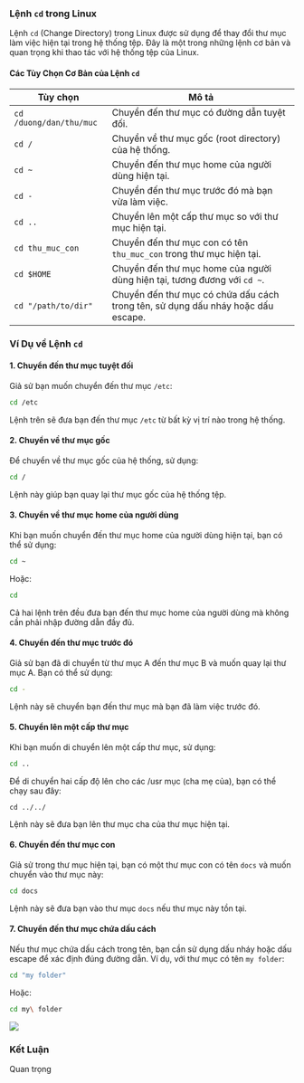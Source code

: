 ### Lệnh `cd` trong Linux

Lệnh `cd` (Change Directory) trong Linux được sử dụng để thay đổi thư mục làm việc hiện tại trong hệ thống tệp. Đây là một trong những lệnh cơ bản và quan trọng khi thao tác với hệ thống tệp của Linux.

#### Các Tùy Chọn Cơ Bản của Lệnh `cd`

| **Tùy chọn**        | **Mô tả**                                                                 |
|---------------------|---------------------------------------------------------------------------|
| `cd /duong/dan/thu/muc` | Chuyển đến thư mục có đường dẫn tuyệt đối.                                      |
| `cd /`              | Chuyển về thư mục gốc (root directory) của hệ thống.                        |
| `cd ~`              | Chuyển đến thư mục home của người dùng hiện tại.                           |
| `cd -`              | Chuyển đến thư mục trước đó mà bạn vừa làm việc.                            |
| `cd ..`             | Chuyển lên một cấp thư mục so với thư mục hiện tại.                        |
| `cd thu_muc_con`    | Chuyển đến thư mục con có tên `thu_muc_con` trong thư mục hiện tại.         |
| `cd $HOME`          | Chuyển đến thư mục home của người dùng hiện tại, tương đương với `cd ~`.    |
| `cd "/path/to/dir"` | Chuyển đến thư mục có chứa dấu cách trong tên, sử dụng dấu nháy hoặc dấu escape. |

### Ví Dụ về Lệnh `cd`

#### 1. **Chuyển đến thư mục tuyệt đối**

Giả sử bạn muốn chuyển đến thư mục `/etc`:

```bash
cd /etc
```

Lệnh trên sẽ đưa bạn đến thư mục `/etc` từ bất kỳ vị trí nào trong hệ thống.

#### 2. **Chuyển về thư mục gốc**

Để chuyển về thư mục gốc của hệ thống, sử dụng:

```bash
cd /
```

Lệnh này giúp bạn quay lại thư mục gốc của hệ thống tệp.

#### 3. **Chuyển về thư mục home của người dùng**

Khi bạn muốn chuyển đến thư mục home của người dùng hiện tại, bạn có thể sử dụng:

```bash
cd ~
```

Hoặc:

```bash
cd
```

Cả hai lệnh trên đều đưa bạn đến thư mục home của người dùng mà không cần phải nhập đường dẫn đầy đủ.

#### 4. **Chuyển đến thư mục trước đó**

Giả sử bạn đã di chuyển từ thư mục A đến thư mục B và muốn quay lại thư mục A. Bạn có thể sử dụng:

```bash
cd -
```

Lệnh này sẽ chuyển bạn đến thư mục mà bạn đã làm việc trước đó.

#### 5. **Chuyển lên một cấp thư mục**

Khi bạn muốn di chuyển lên một cấp thư mục, sử dụng:

```bash
cd ..
```
Để di chuyển hai cấp độ lên cho các /usr mục (cha mẹ của), bạn có thể chạy sau đây:

```
cd ../../
```
Lệnh này sẽ đưa bạn lên thư mục cha của thư mục hiện tại.

#### 6. **Chuyển đến thư mục con**

Giả sử trong thư mục hiện tại, bạn có một thư mục con có tên `docs` và muốn chuyển vào thư mục này:

```bash
cd docs
```

Lệnh này sẽ đưa bạn vào thư mục `docs` nếu thư mục này tồn tại.

#### 7. **Chuyển đến thư mục chứa dấu cách**

Nếu thư mục chứa dấu cách trong tên, bạn cần sử dụng dấu nháy hoặc dấu escape để xác định đúng đường dẫn. Ví dụ, với thư mục có tên `my folder`:

```bash
cd "my folder"
```

Hoặc:

```bash
cd my\ folder
```
![](https://img001.prntscr.com/file/img001/8jmQaHa_T5KDr1ikLfhQhg.png)
### Kết Luận
Quan trọng
